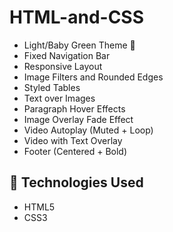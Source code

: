 # HTML-and-CSS

- Light/Baby Green Theme 🌿
- Fixed Navigation Bar
- Responsive Layout
- Image Filters and Rounded Edges
- Styled Tables
- Text over Images
- Paragraph Hover Effects
- Image Overlay Fade Effect
- Video Autoplay (Muted + Loop)
- Video with Text Overlay
- Footer (Centered + Bold)

## 🧰 Technologies Used

- HTML5
- CSS3
